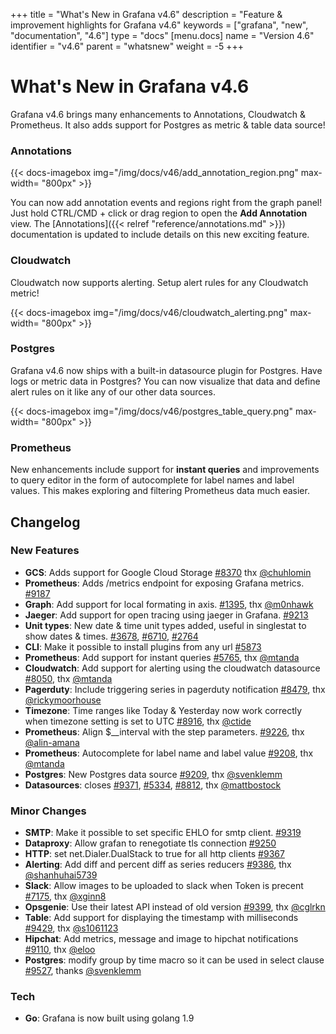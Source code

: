 +++
title = "What's New in Grafana v4.6"
description = "Feature & improvement highlights for Grafana v4.6"
keywords = ["grafana", "new", "documentation", "4.6"]
type = "docs"
[menu.docs]
name = "Version 4.6"
identifier = "v4.6"
parent = "whatsnew"
weight = -5
+++

# What's New in Grafana v4.6

Grafana v4.6 brings many enhancements to Annotations, Cloudwatch & Prometheus. It also adds support for Postgres as metric & table data source!

### Annotations

{{< docs-imagebox img="/img/docs/v46/add_annotation_region.png"  max-width= "800px" >}}

You can now add annotation events and regions right from the graph panel! Just hold CTRL/CMD + click or drag region to open the **Add Annotation** view. The
[Annotations]({{< relref "reference/annotations.md" >}}) documentation is updated to include details on this new exciting feature.

### Cloudwatch

Cloudwatch now supports alerting. Setup alert rules for any Cloudwatch metric!

{{< docs-imagebox img="/img/docs/v46/cloudwatch_alerting.png"  max-width= "800px" >}}

### Postgres

Grafana v4.6 now ships with a built-in datasource plugin for Postgres. Have logs or metric data in Postgres? You can now visualize that data and
define alert rules on it like any of our other data sources.

{{< docs-imagebox img="/img/docs/v46/postgres_table_query.png"  max-width= "800px" >}}

### Prometheus

New enhancements include support for **instant queries** and improvements to query editor in the form of autocomplete for label names and label values.
This makes exploring and filtering Prometheus data much easier.

## Changelog

### New Features

* **GCS**: Adds support for Google Cloud Storage [#8370](https://github.com/wviveiro/grafana/issues/8370) thx [@chuhlomin](https://github.com/chuhlomin)
* **Prometheus**: Adds /metrics endpoint for exposing Grafana metrics. [#9187](https://github.com/wviveiro/grafana/pull/9187)
* **Graph**: Add support for local formating in axis. [#1395](https://github.com/wviveiro/grafana/issues/1395), thx [@m0nhawk](https://github.com/m0nhawk)
* **Jaeger**: Add support for open tracing using jaeger in Grafana. [#9213](https://github.com/wviveiro/grafana/pull/9213)
* **Unit types**: New date & time unit types added, useful in singlestat to show dates & times. [#3678](https://github.com/wviveiro/grafana/issues/3678), [#6710](https://github.com/wviveiro/grafana/issues/6710), [#2764](https://github.com/wviveiro/grafana/issues/2764)
* **CLI**: Make it possible to install plugins from any url [#5873](https://github.com/wviveiro/grafana/issues/5873)
* **Prometheus**: Add support for instant queries [#5765](https://github.com/wviveiro/grafana/issues/5765), thx [@mtanda](https://github.com/mtanda)
* **Cloudwatch**: Add support for alerting using the cloudwatch datasource [#8050](https://github.com/wviveiro/grafana/pull/8050), thx [@mtanda](https://github.com/mtanda)
* **Pagerduty**: Include triggering series in pagerduty notification [#8479](https://github.com/wviveiro/grafana/issues/8479), thx [@rickymoorhouse](https://github.com/rickymoorhouse)
* **Timezone**: Time ranges like Today & Yesterday now work correctly when timezone setting is set to UTC [#8916](https://github.com/wviveiro/grafana/issues/8916), thx [@ctide](https://github.com/ctide)
* **Prometheus**: Align $__interval with the step parameters. [#9226](https://github.com/wviveiro/grafana/pull/9226), thx [@alin-amana](https://github.com/alin-amana)
* **Prometheus**: Autocomplete for label name and label value [#9208](https://github.com/wviveiro/grafana/pull/9208), thx [@mtanda](https://github.com/mtanda)
* **Postgres**: New Postgres data source [#9209](https://github.com/wviveiro/grafana/pull/9209), thx [@svenklemm](https://github.com/svenklemm)
* **Datasources**: closes [#9371](https://github.com/wviveiro/grafana/issues/9371), [#5334](https://github.com/wviveiro/grafana/issues/5334), [#8812](https://github.com/wviveiro/grafana/issues/8812), thx [@mattbostock](https://github.com/mattbostock)

### Minor Changes

* **SMTP**: Make it possible to set specific EHLO for smtp client. [#9319](https://github.com/wviveiro/grafana/issues/9319)
* **Dataproxy**: Allow grafan to renegotiate tls connection [#9250](https://github.com/wviveiro/grafana/issues/9250)
* **HTTP**: set net.Dialer.DualStack to true for all http clients [#9367](https://github.com/wviveiro/grafana/pull/9367)
* **Alerting**: Add diff and percent diff as series reducers [#9386](https://github.com/wviveiro/grafana/pull/9386), thx [@shanhuhai5739](https://github.com/shanhuhai5739)
* **Slack**: Allow images to be uploaded to slack when Token is precent [#7175](https://github.com/wviveiro/grafana/issues/7175), thx [@xginn8](https://github.com/xginn8)
* **Opsgenie**: Use their latest API instead of old version [#9399](https://github.com/wviveiro/grafana/pull/9399), thx [@cglrkn](https://github.com/cglrkn)
* **Table**: Add support for displaying the timestamp with milliseconds [#9429](https://github.com/wviveiro/grafana/pull/9429), thx [@s1061123](https://github.com/s1061123)
* **Hipchat**: Add metrics, message and image to hipchat notifications [#9110](https://github.com/wviveiro/grafana/issues/9110), thx [@eloo](https://github.com/eloo)
* **Postgres**: modify group by time macro so it can be used in select clause [#9527](https://github.com/wviveiro/grafana/pull/9527), thanks [@svenklemm](https://github.com/svenklemm)

### Tech
* **Go**: Grafana is now built using golang 1.9

